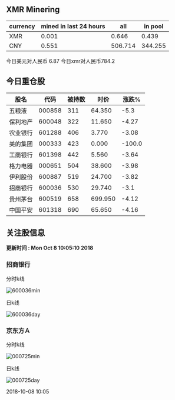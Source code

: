 ## XMR Minering

|currency|mined in last 24 hours|all|in pool|
|---|---|---|---|
|XMR|0.001|0.646|0.439|
|CNY|0.551|506.714|344.255|

今日美元对人民币 6.87	今日xmr对人民币784.2


## 今日重仓股 

|股名|代码|被持数|时价|涨跌%|
|---|---|---|---|---|
|五粮液|000858|311|64.350|-5.3|
|保利地产|600048|322|11.650|-4.27|
|农业银行|601288|406|3.770|-3.08|
|美的集团|000333|423|0.000|-100.0|
|工商银行|601398|442|5.560|-3.64|
|格力电器|000651|504|38.600|-3.98|
|伊利股份|600887|519|24.700|-3.82|
|招商银行|600036|530|29.740|-3.1|
|贵州茅台|600519|658|699.950|-4.12|
|中国平安|601318|690|65.650|-4.16|

## 关注股信息
**更新时间 : Mon Oct  8 10:05:10 2018**
### 招商银行 
分时k线

![600036min](http://image.sinajs.cn/newchart/min/n/sh600036.gif)

日k线

![600036day](http://image.sinajs.cn/newchart/daily/n/sh600036.gif)

### 京东方Ａ 
分时k线

![000725min](http://image.sinajs.cn/newchart/min/n/sz000725.gif)

日k线

![000725day](http://image.sinajs.cn/newchart/daily/n/sz000725.gif)

2018-10-08 10:05